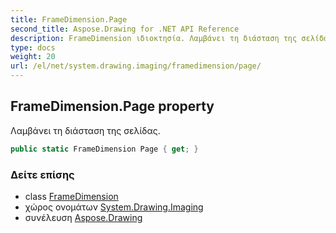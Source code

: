 ```yaml
---
title: FrameDimension.Page
second_title: Aspose.Drawing for .NET API Reference
description: FrameDimension ιδιοκτησία. Λαμβάνει τη διάσταση της σελίδας.
type: docs
weight: 20
url: /el/net/system.drawing.imaging/framedimension/page/
---
```

## FrameDimension.Page property

Λαμβάνει τη διάσταση της σελίδας.

```csharp
public static FrameDimension Page { get; }
```

### Δείτε επίσης

* class [FrameDimension](../)
* χώρος ονομάτων [System.Drawing.Imaging](../../framedimension/)
* συνέλευση [Aspose.Drawing](../../../)


